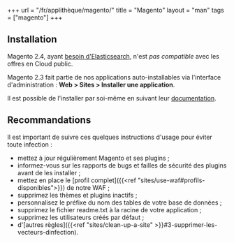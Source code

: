 +++
url = "/fr/applithèque/magento/"
title = "Magento"
layout = "man"
tags = ["magento"]
+++

## Installation

Magento 2.4, ayant [besoin d'Elasticsearch](https://devdocs.magento.com/guides/v2.4/install-gde/system-requirements-tech.html), n'est *pas compatible* avec les offres en Cloud public.

Magento 2.3 fait partie de nos applications auto-installables via l'interface d'administration : **Web > Sites > Installer une application**.

Il est possible de l'installer par soi-même en suivant leur [documentation](https://magento.com/tech-resources/download).

## Recommandations

Il est important de suivre ces quelques instructions d'usage pour éviter toute infection :

- mettez à jour régulièrement Magento et ses plugins ;
- informez-vous sur les rapports de bugs et failles de sécurité des plugins avant de les installer ;
- mettez en place le [profil complet]({{<ref "sites/use-waf#profils-disponibles">}}) de notre WAF ;
- supprimez les thèmes et plugins inactifs ;
- personnalisez le préfixe du nom des tables de votre base de données ;
- supprimez le fichier readme.txt à la racine de votre application ;
- supprimez les utilisateurs créés par défaut ;
- d'[autres règles]({{<ref "sites/clean-up-a-site" >}}#3-supprimer-les-vecteurs-dinfection).
